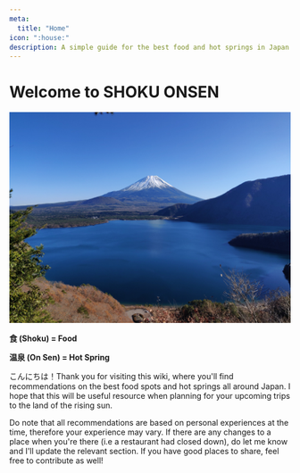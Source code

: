 ```yaml
---
meta:
  title: "Home"
icon: ":house:"
description: A simple guide for the best food and hot springs in Japan
---
```


# Welcome to SHOKU ONSEN

![](/static/IMG_20191208_133744.jpg)

**食 (Shoku) = Food**

**温泉 (On Sen) = Hot Spring**

こんにちは！Thank you for visiting this wiki, where you'll find recommendations on the best food spots and hot springs all around Japan. I hope that this will be useful resource when planning for your upcoming trips to the land of the rising sun. 

Do note that all recommendations are based on personal experiences at the time, therefore your experience may vary. If there are any changes to a place when you're there (i.e a restaurant had closed down), do let me know and I'll update the relevant section. If you have good places to share, feel free to contribute as well! 